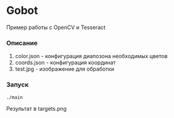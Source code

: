 # Gobot
Пример работы с OpenCV и Tesseract

### Описание
1. color.json - конфигурация диапозона необходимых цветов
2. coords.json - конфигурация координат
3. test.jpg - изображение для обработки

### Запуск
```zsh
./main
```

Результат в targets.png